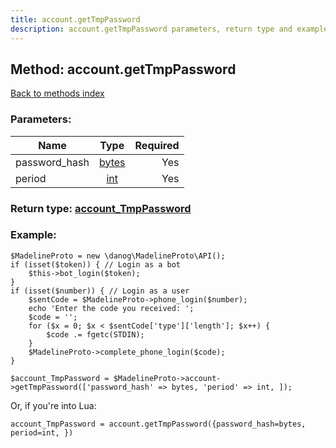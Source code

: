 ```yaml
---
title: account.getTmpPassword
description: account.getTmpPassword parameters, return type and example
---
```

## Method: account.getTmpPassword  
[Back to methods index](index.md)


### Parameters:

| Name     |    Type       | Required |
|----------|:-------------:|---------:|
|password\_hash|[bytes](../types/bytes.md) | Yes|
|period|[int](../types/int.md) | Yes|


### Return type: [account\_TmpPassword](../types/account_TmpPassword.md)

### Example:


```
$MadelineProto = new \danog\MadelineProto\API();
if (isset($token)) { // Login as a bot
    $this->bot_login($token);
}
if (isset($number)) { // Login as a user
    $sentCode = $MadelineProto->phone_login($number);
    echo 'Enter the code you received: ';
    $code = '';
    for ($x = 0; $x < $sentCode['type']['length']; $x++) {
        $code .= fgetc(STDIN);
    }
    $MadelineProto->complete_phone_login($code);
}

$account_TmpPassword = $MadelineProto->account->getTmpPassword(['password_hash' => bytes, 'period' => int, ]);
```

Or, if you're into Lua:

```
account_TmpPassword = account.getTmpPassword({password_hash=bytes, period=int, })
```

